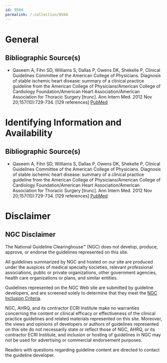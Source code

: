 ```yaml
---
id: 9504
permalink: /:collection/9504
---
```


# General

## Bibliographic Source(s)

- Qaseem A, Fihn SD, Williams S, Dallas P, Owens DK, Shekelle P, Clinical Guidelines Committee of the American College of Physicians. Diagnosis of stable ischemic heart disease: summary of a clinical practice guideline from the American College of Physicians/American College of Cardiology Foundation/American Heart Association/American Association for Thoracic Surgery [trunc]. Ann Intern Med. 2012 Nov 20;157(10):729-734. [129 references] [ PubMed ](http://www.ncbi.nlm.nih.gov/entrez/query.fcgi?cmd=Retrieve&db=pubmed&dopt=Abstract&list_uids=23165664)

# Identifying Information and Availability

## Bibliographic Source(s)

- Qaseem A, Fihn SD, Williams S, Dallas P, Owens DK, Shekelle P, Clinical Guidelines Committee of the American College of Physicians. Diagnosis of stable ischemic heart disease: summary of a clinical practice guideline from the American College of Physicians/American College of Cardiology Foundation/American Heart Association/American Association for Thoracic Surgery [trunc]. Ann Intern Med. 2012 Nov 20;157(10):729-734. [129 references] [ PubMed ](http://www.ncbi.nlm.nih.gov/entrez/query.fcgi?cmd=Retrieve&db=pubmed&dopt=Abstract&list_uids=23165664)

# Disclaimer

## NGC Disclaimer

The National Guideline Clearinghouse™ (NGC) does not develop, produce, approve, or endorse the guidelines represented on this site.

All guidelines summarized by NGC and hosted on our site are produced under the auspices of medical specialty societies, relevant professional associations, public or private organizations, other government agencies, health care organizations or plans, and similar entities.

Guidelines represented on the NGC Web site are submitted by guideline developers, and are screened solely to determine that they meet the [NGC Inclusion Criteria](/help-and-about/summaries/inclusion-criteria).

NGC, AHRQ, and its contractor ECRI Institute make no warranties concerning the content or clinical efficacy or effectiveness of the clinical practice guidelines and related materials represented on this site. Moreover, the views and opinions of developers or authors of guidelines represented on this site do not necessarily state or reflect those of NGC, AHRQ, or its contractor ECRI Institute, and inclusion or hosting of guidelines in NGC may not be used for advertising or commercial endorsement purposes.

Readers with questions regarding guideline content are directed to contact the guideline developer.

